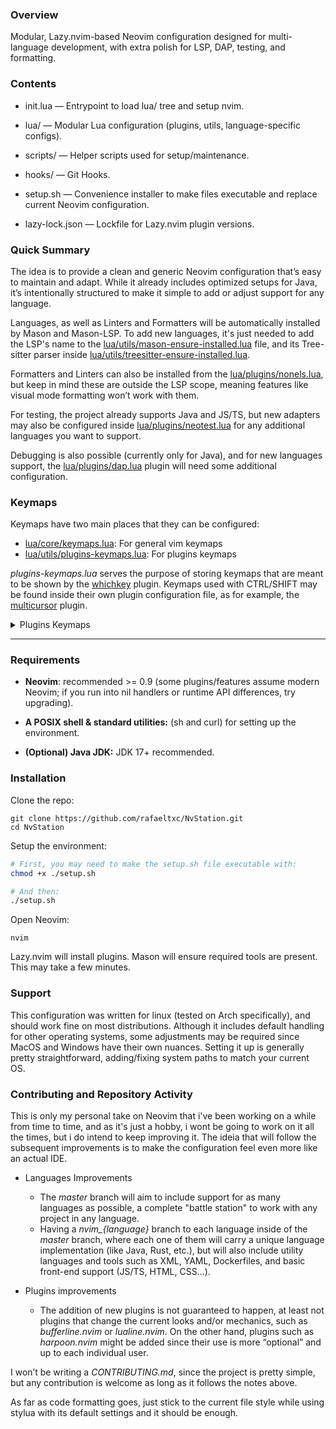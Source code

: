 ### Overview

Modular, Lazy.nvim-based Neovim configuration designed for multi-language development, with extra polish for LSP, DAP, testing, and formatting.

### Contents

 - init.lua — Entrypoint to load lua/ tree and setup nvim.

- lua/ — Modular Lua configuration (plugins, utils, language-specific configs).

- scripts/ — Helper scripts used for setup/maintenance.

-  hooks/ — Git Hooks.

- setup.sh — Convenience installer to make files executable and replace current Neovim configuration.

- lazy-lock.json — Lockfile for Lazy.nvim plugin versions.

### Quick Summary

The idea is to provide a clean and generic Neovim configuration that’s easy to maintain and adapt. While it already includes optimized setups for Java, it’s intentionally structured to make it simple to add or adjust support for any language.

Languages, as well as Linters and Formatters will be automatically installed by Mason and Mason-LSP. To add new languages, it's just needed to add the LSP's name to the [lua/utils/mason-ensure-installed.lua](https://github.com/rafaeltxc/Neovim/blob/master/lua/utils/mason-ensure-installed.lua) 
file, and its Tree-sitter parser inside [lua/utils/treesitter-ensure-installed.lua](https://github.com/rafaeltxc/Neovim/blob/master/lua/utils/treesitter-ensure-installed.lua).

Formatters and Linters can also be installed from the [lua/plugins/nonels.lua](https://github.com/rafaeltxc/Neovim/blob/master/lua/plugins/nonels.lua), but keep in mind these are outside the LSP scope, meaning features like visual mode formatting won’t work with them.

For testing, the project already supports Java and JS/TS, but new adapters may also be configured inside [lua/plugins/neotest.lua](https://github.com/rafaeltxc/Neovim/blob/master/lua/plugins/neotest.lua) for any additional languages you want to support.

Debugging is also possible (currently only for Java), and for new languages support, the [lua/plugins/dap.lua](https://github.com/rafaeltxc/Neovim/blob/master/lua/plugins/dap.lua) plugin will need some additional configuration.

### Keymaps

Keymaps have two main places that they can be configured:
- [lua/core/keymaps.lua](https://github.com/rafaeltxc/Neovim/blob/master/lua/core/keymaps.lua): For general vim keymaps
- [lua/utils/plugins-keymaps.lua](https://github.com/rafaeltxc/Neovim/blob/master/lua/utils/plugins-keymaps.lua): For plugins keymaps

_plugins-keymaps.lua_ serves the purpose of storing keymaps that are meant to be shown by the [whichkey](https://github.com/rafaeltxc/Neovim/blob/master/lua/plugins/whichkey.lua) plugin. Keymaps used with CTRL/SHIFT may be found inside their own plugin configuration file, as for example, the [multicursor](https://github.com/rafaeltxc/Neovim/blob/master/lua/plugins/multicursor.lua) plugin.

<details>
<summary>Plugins Keymaps</summary>

<table>
<tr>
<td align="center" style="vertical-align: top;">

| Navigation | |
| :--- | :--- |
| `<leader>lD` | Declaration |
| `<leader>ld` | Definition |
| `<leader>li` | Implementation |
| `<leader>lk` | Documentation |
| `<leader>ld` | Diagnostics |
| `<leader>lr` | References |

</td>
<td align="center" style="vertical-align: top;">

| Finder | |
| :--- | :--- |
| `<leader>fb` | Active Buffers |
| `<leader>fc` | Current Buffer |
| `<leader>ff` | Find Files |
| `<leader>fl` | Live Grep |
| `<leader>fu` | Mod. History |
| `<leader>fo` | Recent Projects |

</td>
<td align="center" style="vertical-align: top;">

| Git | |
| :--- | :--- |
| `<leader>ga` | Diff |
| `<leader>gb` | Blame |
| `<leader>gd` | Deleted |

</td>
</tr>
<tr>
<td align="center" style="vertical-align: top;">

| Debugging | |
| :--- | :--- |
| `<leader>Ds` | Start Debug |
| `<leader>Dd` | Toggle Breakpoint|
| `<leader>Db` | Cond. Breakpoint|
| `<leader>Dc` | Commands |
| `<leader>Dl` | List Breakpoints|
| `<leader>Dv` | Variables |
| `<leader>Df` | Frames |
| `<leader>Du` | Toggle UI |

</td>
<td align="center" style="vertical-align: top;">

| Testing | |
| :--- | :--- |
| `<leader>qd` | Debug Nearest |
| `<leader>qn` | Test Nearest |
| `<leader>qf` | Test File |
| `<leader>qs` | Stop Test |
| `<leader>qo` | Show Output |
| `<leader>qp` | Show Output |
| `<leader>qt` | Show Summary |

</td>
<td align="center" style="vertical-align: top;">

| Refactoring | |
| :--- | :--- |
| `<leader>rr` | Rename Variable |
| `<leader>rr` | Quickfix |
| `<leader>ra` | Code Actions |
| `<leader>ro` | File Refactor |
| `<leader>rs` | Toggle Spectre |

</td>
</tr>
<tr>
<td align="center" style="vertical-align: top;">

| Utilities | |
| :--- | :--- |
| `<leader>ui` | LSP Info |
| `<leader>ul` | NullLs Info |
| `<leader>us` | Snip Info |
| `<leader>un` | Messages |
| `<leader>up` | Markdown Preview|
| `<leader>um` | MiniMap |

</td>
<td align="center" style="vertical-align: top;">

| Managers | |
| :--- | :--- |
| `<leader>ml` | Lazy Manager |
| `<leader>mt` | TS Update |
| `<leader>mml`| Mason Logs |
| `<leader>mmm`| Mason Manager |

</td>
<td align="center" style="vertical-align: top;">

| Diagnostics | |
| :--- | :--- |
| `<leader>dj` | Next Diagnostic |
| `<leader>dk` | Prev Diagnostic |
| `<leader>dp` | Problems |
| `<leader>dq` | Quickfix |

</td>
</tr>
<tr>
<td align="center" style="vertical-align: top;">

| Workspace | |
| :--- | :--- |
| `<leader>wh` | Horizontal Win |
| `<leader>wv` | Vertical Win |
| `<leader>wl` | Toggle Line Wrap |

</td>
<td align="center" style="vertical-align: top;">
</td>
<td align="center" style="vertical-align: top;">
</td>
</tr>
</table>

</details>

---

### Requirements
- **Neovim**: recommended >= 0.9 (some plugins/features assume modern Neovim; if you run into nil handlers or runtime API differences, try upgrading).

- **A POSIX shell & standard utilities:** (sh and curl) for setting up the environment.

- **(Optional) Java JDK:** JDK 17+ recommended.

### Installation

Clone the repo:
```
git clone https://github.com/rafaeltxc/NvStation.git
cd NvStation
```

Setup the environment:
```bash
# First, you may need to make the setup.sh file executable with:
chmod +x ./setup.sh

# And then:
./setup.sh
```

Open Neovim:
```
nvim
```

Lazy.nvim will install plugins. Mason will ensure required tools are present. This may take a few minutes.

### Support

This configuration was written for linux (tested on Arch specifically), and should work fine on most distributions. Although it includes default handling for other operating systems, some adjustments may be required since MacOS and Windows have their own nuances. Setting it up is generally pretty straightforward, adding/fixing system paths to match your current OS.

### Contributing and Repository Activity

This is only my personal take on Neovim that i've been working on a while from time to time, and as it's just a hobby, i wont be going to work on it all the times, but i do intend to keep improving it. The ideia that will follow the subsequent improvements is to make the configuration feel even more like an actual IDE.

- Languages Improvements
    - The _master_ branch will aim to include support for as many languages as possible, a complete "battle station" to work with any project in any language.
    - Having a _nvim\_{language}_ branch to each language inside of the _master_ branch, where each one of them will carry a unique language implementation (like Java, Rust, etc.), but will also include utility languages and tools such as XML, YAML, Dockerfiles, and basic front-end support (JS/TS, HTML, CSS...).
 
- Plugins improvements
    - The addition of new plugins is not guaranteed to happen, at least not plugins that change the current looks and/or mechanics, such as _bufferline.nvim_ or _lualine.nvim_. On the other hand, plugins such as _harpoon.nvim_ might be added since their use is more “optional” and up to each individual user.
 
I won’t be writing a _CONTRIBUTING.md_, since the project is pretty simple, but any contribution is welcome as long as it follows the notes above.

As far as code formatting goes, just stick to the current file style while using stylua with its default settings and it should be enough.
